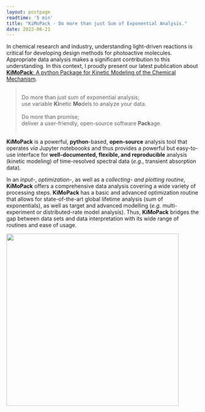```yaml
---
layout: postpage
readtime: '5 min'
title: "KiMoPack - Do more than just Sum of Exponential Analysis."
date: 2022-06-21
---
```


<span class="dropcap">I</span>n chemical research and industry, understanding light-driven reactions is critical for developing design methods 
for photoactive molecules. Appropriate data analysis makes a significant contribution to this understanding.
In this context, I proudly present our latest publication about 
[**KiMoPack**: A python Package for Kinetic Modeling of the Chemical Mechanism](https://doi.org/10.1021/acs.jpca.2c00907). 

> <br>
> Do more than just sum of exponential analysis; <br>
> use variable <b>Ki</b>netic <b>Mo</b>dels to analyze your data. <br>
>  <br>
> Do more than promise; <br>
> deliver a user-friendly, open-source software <b>Pack</b>age. <br>
>  <br>

**KiMoPack** is a powerful, **python**-based, **open-source** analysis tool that operates *via* Jupyter 
noteboooks and thus provides a powerful but easy-to-use interface for **well-documented, flexible, and 
reproducible** analysis (kinetic modeling) of time-resolved spectral data (*e.g.*, transient absorption data).

In an *input-*, *optimization-*, as well as a *collecting- and plotting routine*, **KiMoPack** offers a 
comprehensive data analysis covering a wide variety of processing steps.
**KiMoPack** has a basic and advanced optimization routine that allows for state-of-the-art global 
lifetime analysis (sum of exponentials), as well as target and advanced modelling 
(*e.g.* multi-experiment or distributed-rate model analysis). Thus, **KiMoPack** bridges the gap 
between data sets and data interpretation with its wide range of routines and ease of usage. 

<img width=450 src='https://raw.githubusercontent.com/carolin-m/carolin-m.github.io/main/assets/img/pub/TOC_KiMoPack_paper.png'> 
